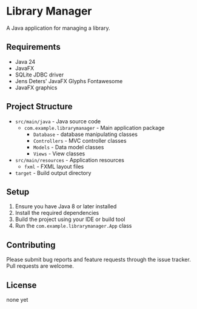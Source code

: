 # Library Manager

A Java application for managing a library.

## Requirements

- Java 24
- JavaFX
- SQLite JDBC driver
- Jens Deters' JavaFX Glyphs Fontawesome
- JavaFX graphics

## Project Structure

- `src/main/java` - Java source code
  - `com.example.librarymanager` - Main application package
    - `Database` - database manipulating classes
    - `Controllers` - MVC controller classes  
    - `Models` - Data model classes
    - `Views` - View classes
- `src/main/resources` - Application resources
  - `fxml` - FXML layout files
- `target` - Build output directory  

## Setup

1. Ensure you have Java 8 or later installed
2. Install the required dependencies
3. Build the project using your IDE or build tool
4. Run the `com.example.librarymanager.App` class

## Contributing

Please submit bug reports and feature requests through the issue tracker. Pull requests are welcome.

## License

none yet
